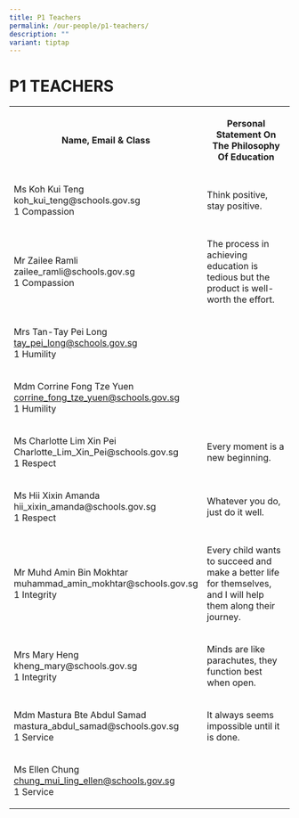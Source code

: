 ```yaml
---
title: P1 Teachers
permalink: /our-people/p1-teachers/
description: ""
variant: tiptap
---
```

<h1><strong>P1 TEACHERS</strong></h1>
<table style="minWidth: 50px">
<colgroup>
<col>
<col>
</colgroup>
<tbody>
<tr>
<th rowspan="1" colspan="1">
<p>Name, Email &amp; Class</p>
</th>
<th rowspan="1" colspan="1">
<p>Personal Statement On The Philosophy Of Education</p>
</th>
</tr>
<tr>
<td rowspan="1" colspan="1">
<p>Ms Koh Kui Teng
<br><a rel="noopener noreferrer nofollow" target="_blank">koh_kui_teng@schools.gov.sg</a> 
<br>1 Compassion</p>
</td>
<td rowspan="1" colspan="1">
<p>Think positive, stay positive.</p>
</td>
</tr>
<tr>
<td rowspan="1" colspan="1">
<p>Mr Zailee Ramli
<br><a rel="noopener noreferrer nofollow" target="_blank">zailee_ramli@schools.gov.sg</a>
<br>1 Compassion</p>
</td>
<td rowspan="1" colspan="1">
<p>The process in achieving education is tedious but the product is well-worth
the effort.</p>
</td>
</tr>
<tr>
<td rowspan="1" colspan="1">
<p>Mrs Tan-Tay Pei Long
<br><a href="mailto:tay_pei_long@schools.gov.sg" rel="noopener noreferrer nofollow" target="_blank">tay_pei_long@schools.gov.sg</a>
<br>1 Humility</p>
</td>
<td rowspan="1" colspan="1">
<p></p>
</td>
</tr>
<tr>
<td rowspan="1" colspan="1">
<p>Mdm Corrine Fong Tze Yuen
<br><a href="mailto:corrine_fong_tze_yuen@schools.gov.sg" rel="noopener noreferrer nofollow" target="_blank">corrine_fong_tze_yuen@schools.gov.sg</a>
<br>1 Humility</p>
</td>
<td rowspan="1" colspan="1">
<p></p>
</td>
</tr>
<tr>
<td rowspan="1" colspan="1">
<p>Ms Charlotte Lim Xin Pei
<br><a rel="noopener noreferrer nofollow" target="_blank">Charlotte_Lim_Xin_Pei@schools.gov.sg</a>
<br>1 Respect</p>
</td>
<td rowspan="1" colspan="1">
<p>Every moment is a new beginning.</p>
</td>
</tr>
<tr>
<td rowspan="1" colspan="1">
<p>Ms Hii Xixin Amanda
<br><a rel="noopener noreferrer nofollow" target="_blank">hii_xixin_amanda@schools.gov.sg</a>
<br>1 Respect</p>
</td>
<td rowspan="1" colspan="1">
<p>Whatever you do, just do it well.</p>
</td>
</tr>
<tr>
<td rowspan="1" colspan="1">
<p>Mr Muhd Amin Bin Mokhtar
<br><a rel="noopener noreferrer nofollow" target="_blank">muhammad_amin_mokhtar@schools.gov.sg</a>
<br>1 Integrity</p>
</td>
<td rowspan="1" colspan="1">
<p>Every child wants to succeed and make a better life for themselves, and
I will help them along their journey.</p>
</td>
</tr>
<tr>
<td rowspan="1" colspan="1">
<p>Mrs Mary Heng
<br><a rel="noopener noreferrer nofollow" target="_blank">kheng_mary@schools.gov.sg</a>
<br>1 Integrity</p>
</td>
<td rowspan="1" colspan="1">
<p>Minds are like parachutes, they function best when open.</p>
</td>
</tr>
<tr>
<td rowspan="1" colspan="1">
<p>Mdm Mastura Bte Abdul Samad
<br><a rel="noopener noreferrer nofollow" target="_blank">mastura_abdul_samad@schools.gov.sg</a>
<br>1 Service</p>
</td>
<td rowspan="1" colspan="1">
<p>It always seems impossible until it is done.</p>
</td>
</tr>
<tr>
<td rowspan="1" colspan="1">
<p>Ms Ellen Chung
<br><a href="mailto:chung_mui_ling_ellen@schools.gov.sg" rel="noopener noreferrer nofollow" target="_blank">chung_mui_ling_ellen@schools.gov.sg</a>
<br>1 Service</p>
</td>
<td rowspan="1" colspan="1">
<p></p>
</td>
</tr>
</tbody>
</table>
<p></p>